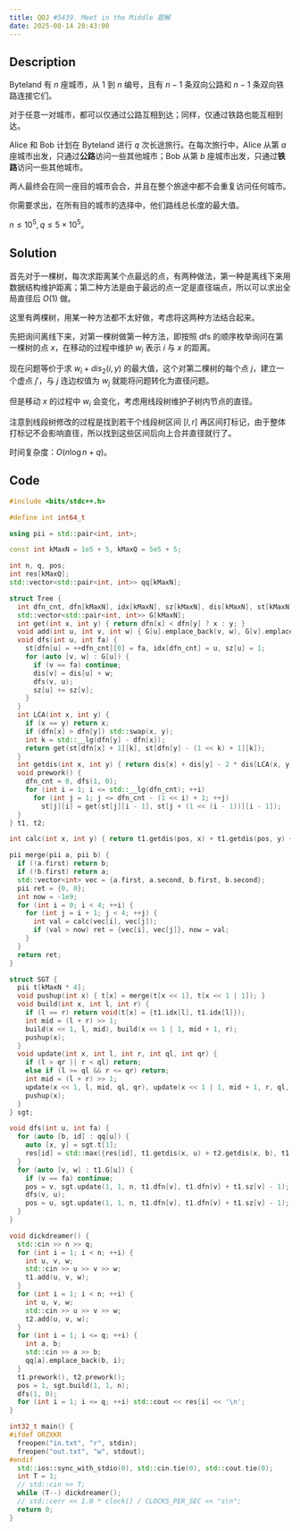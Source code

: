 ```yaml
---
title: QOJ #5439. Meet in the Middle 题解
date: 2025-08-14 20:43:00
---
```


## Description

Byteland 有 $n$ 座城市，从 $1$ 到 $n$ 编号，且有 $n-1$ 条双向公路和 $n-1$ 条双向铁路连接它们。

对于任意一对城市，都可以仅通过公路互相到达；同样，仅通过铁路也能互相到达。

Alice 和 Bob 计划在 Byteland 进行 $q$ 次长途旅行。在每次旅行中，Alice 从第 $a$ 座城市出发，只通过**公路**访问一些其他城市；Bob 从第 $b$ 座城市出发，只通过**铁路**访问一些其他城市。

两人最终会在同一座目的城市会合，并且在整个旅途中都不会重复访问任何城市。

你需要求出，在所有目的城市的选择中，他们路线总长度的最大值。

$n\leq 10^5,q\leq 5\times 10^5$。

## Solution

首先对于一棵树，每次求距离某个点最远的点，有两种做法，第一种是离线下来用数据结构维护距离；第二种方法是由于最远的点一定是直径端点，所以可以求出全局直径后 $O(1)$ 做。

这里有两棵树，用某一种方法都不太好做，考虑将这两种方法结合起来。

先把询问离线下来，对第一棵树做第一种方法，即按照 dfs 的顺序枚举询问在第一棵树的点 $x$，在移动的过程中维护 $w_i$ 表示 $i$ 与 $x$ 的距离。

现在问题等价于求 $w_i+dis_2(i,y)$ 的最大值，这个对第二棵树的每个点 $j$，建立一个虚点 $j'$，与 $j$ 连边权值为 $w_j$ 就能将问题转化为直径问题。

但是移动 $x$ 的过程中 $w_i$ 会变化，考虑用线段树维护子树内节点的直径。

注意到线段树修改的过程是找到若干个线段树区间 $[l,r]$ 再区间打标记，由于整体打标记不会影响直径，所以找到这些区间后向上合并直径就行了。

时间复杂度：$O(n\log n+q)$。

## Code

```cpp
#include <bits/stdc++.h>

#define int int64_t

using pii = std::pair<int, int>;

const int kMaxN = 1e5 + 5, kMaxQ = 5e5 + 5;

int n, q, pos;
int res[kMaxQ];
std::vector<std::pair<int, int>> qq[kMaxN];

struct Tree {
  int dfn_cnt, dfn[kMaxN], idx[kMaxN], sz[kMaxN], dis[kMaxN], st[kMaxN][18];
  std::vector<std::pair<int, int>> G[kMaxN];
  int get(int x, int y) { return dfn[x] < dfn[y] ? x : y; }
  void add(int u, int v, int w) { G[u].emplace_back(v, w), G[v].emplace_back(u, w); }
  void dfs(int u, int fa) {
    st[dfn[u] = ++dfn_cnt][0] = fa, idx[dfn_cnt] = u, sz[u] = 1;
    for (auto [v, w] : G[u]) {
      if (v == fa) continue;
      dis[v] = dis[u] + w;
      dfs(v, u);
      sz[u] += sz[v];
    }
  }
  int LCA(int x, int y) {
    if (x == y) return x;
    if (dfn[x] > dfn[y]) std::swap(x, y);
    int k = std::__lg(dfn[y] - dfn[x]);
    return get(st[dfn[x] + 1][k], st[dfn[y] - (1 << k) + 1][k]);
  }
  int getdis(int x, int y) { return dis[x] + dis[y] - 2 * dis[LCA(x, y)]; }
  void prework() {
    dfn_cnt = 0, dfs(1, 0);
    for (int i = 1; i <= std::__lg(dfn_cnt); ++i)
      for (int j = 1; j <= dfn_cnt - (1 << i) + 1; ++j)
        st[j][i] = get(st[j][i - 1], st[j + (1 << (i - 1))][i - 1]);
  }
} t1, t2;

int calc(int x, int y) { return t1.getdis(pos, x) + t1.getdis(pos, y) + t2.getdis(x, y); }

pii merge(pii a, pii b) {
  if (!a.first) return b;
  if (!b.first) return a;
  std::vector<int> vec = {a.first, a.second, b.first, b.second};
  pii ret = {0, 0};
  int now = -1e9;
  for (int i = 0; i < 4; ++i) {
    for (int j = i + 1; j < 4; ++j) {
      int val = calc(vec[i], vec[j]);
      if (val > now) ret = {vec[i], vec[j]}, now = val;
    }
  }
  return ret;
}

struct SGT {
  pii t[kMaxN * 4];
  void pushup(int x) { t[x] = merge(t[x << 1], t[x << 1 | 1]); }
  void build(int x, int l, int r) {
    if (l == r) return void(t[x] = {t1.idx[l], t1.idx[l]});
    int mid = (l + r) >> 1;
    build(x << 1, l, mid), build(x << 1 | 1, mid + 1, r);
    pushup(x);
  }
  void update(int x, int l, int r, int ql, int qr) {
    if (l > qr || r < ql) return;
    else if (l >= ql && r <= qr) return;
    int mid = (l + r) >> 1;
    update(x << 1, l, mid, ql, qr), update(x << 1 | 1, mid + 1, r, ql, qr);
    pushup(x);
  }
} sgt;

void dfs(int u, int fa) {
  for (auto [b, id] : qq[u]) {
    auto [x, y] = sgt.t[1];
    res[id] = std::max({res[id], t1.getdis(x, u) + t2.getdis(x, b), t1.getdis(y, u) + t2.getdis(y, b)});
  }
  for (auto [v, w] : t1.G[u]) {
    if (v == fa) continue;
    pos = v, sgt.update(1, 1, n, t1.dfn[v], t1.dfn[v] + t1.sz[v] - 1);
    dfs(v, u);
    pos = u, sgt.update(1, 1, n, t1.dfn[v], t1.dfn[v] + t1.sz[v] - 1);
  }
}

void dickdreamer() {
  std::cin >> n >> q;
  for (int i = 1; i < n; ++i) {
    int u, v, w;
    std::cin >> u >> v >> w;
    t1.add(u, v, w);
  }
  for (int i = 1; i < n; ++i) {
    int u, v, w;
    std::cin >> u >> v >> w;
    t2.add(u, v, w);
  }
  for (int i = 1; i <= q; ++i) {
    int a, b;
    std::cin >> a >> b;
    qq[a].emplace_back(b, i);
  }
  t1.prework(), t2.prework();
  pos = 1, sgt.build(1, 1, n);
  dfs(1, 0);
  for (int i = 1; i <= q; ++i) std::cout << res[i] << '\n';
}

int32_t main() {
#ifdef ORZXKR
  freopen("in.txt", "r", stdin);
  freopen("out.txt", "w", stdout);
#endif
  std::ios::sync_with_stdio(0), std::cin.tie(0), std::cout.tie(0);
  int T = 1;
  // std::cin >> T;
  while (T--) dickdreamer();
  // std::cerr << 1.0 * clock() / CLOCKS_PER_SEC << "s\n";
  return 0;
}
```